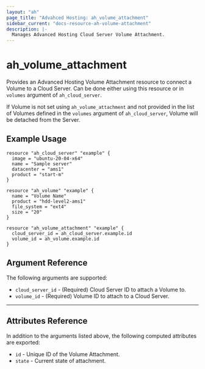 ```yaml
---
layout: "ah"
page_title: "Advahced Hosting: ah_volume_attachment"
sidebar_current: "docs-resource-ah-volume-attachment"
description: |-
  Manages Advanced Hosting Cloud Server Volume Attachment.
---
```


# ah_volume_attachment

Provides an Advanced Hosting Volume Attachment resource to connect a Volume to a Cloud Server. Can be done either using this resource or in `volumes` argument of `ah_cloud_server`.

If Volume is not set using `ah_volume_attachment` and not provided in the list of Volumes defined in the `volumes` argument of `ah_cloud_server`, Volume will be detached from the Server.

## Example Usage

```hcl
resource "ah_cloud_server" "example" {
  image = "ubuntu-20-04-x64"
  name = "Sample server"
  datacenter = "ams1"
  product = "start-m"
}

resource "ah_volume" "example" {
  name = "Volume Name"
  product = "hdd-level2-ams1"
  file_system = "ext4"
  size = "20"
}

resource "ah_volume_attachment" "example" {
  cloud_server_id = ah_cloud_server.example.id
  volume_id = ah_volume.example.id
}

```

## Argument Reference

The following arguments are supported:

* `cloud_server_id` - (Required) Cloud Server ID to attach a Volume to.
* `volume_id` - (Required) Volume ID to attach to a Cloud Server.
---

## Attributes Reference

In addition to the arguments listed above, the following computed attributes are exported:

* `id` - Unique ID of the Volume Attachment.
* `state` - Current state of attachment.
